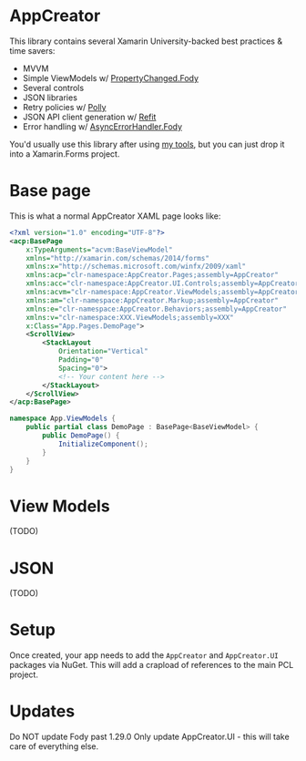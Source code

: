 # AppCreator

This library contains several Xamarin University-backed best practices & time savers:

- MVVM
- Simple ViewModels w/ [PropertyChanged.Fody](https://github.com/Fody/PropertyChanged)
- Several controls
- JSON libraries
- Retry policies w/ [Polly](https://github.com/michael-wolfenden/Polly)
- JSON API client generation w/ [Refit](https://github.com/paulcbetts/refit)
- Error handling w/ [AsyncErrorHandler.Fody](https://github.com/Fody/AsyncErrorHandler)

You'd usually use this library after using [my tools](http://tools.bscheiman.org), but you can just drop it into a Xamarin.Forms project.

# Base page

This is what a normal AppCreator XAML page looks like:

```xml
<?xml version="1.0" encoding="UTF-8"?>
<acp:BasePage
	x:TypeArguments="acvm:BaseViewModel"
	xmlns="http://xamarin.com/schemas/2014/forms"
	xmlns:x="http://schemas.microsoft.com/winfx/2009/xaml"
	xmlns:acp="clr-namespace:AppCreator.Pages;assembly=AppCreator"
	xmlns:acc="clr-namespace:AppCreator.UI.Controls;assembly=AppCreator.UI"
	xmlns:acvm="clr-namespace:AppCreator.ViewModels;assembly=AppCreator"
	xmlns:am="clr-namespace:AppCreator.Markup;assembly=AppCreator"
	xmlns:e="clr-namespace:AppCreator.Behaviors;assembly=AppCreator"
	xmlns:v="clr-namespace:XXX.ViewModels;assembly=XXX"
	x:Class="App.Pages.DemoPage">
	<ScrollView>
		<StackLayout
			Orientation="Vertical"
			Padding="0"
			Spacing="0">
			<!-- Your content here -->
		</StackLayout>
	</ScrollView>
</acp:BasePage>
```

```csharp
namespace App.ViewModels {
	public partial class DemoPage : BasePage<BaseViewModel> {
		public DemoPage() {
			InitializeComponent();
		}
	}
}
```

# View Models

(TODO)

# JSON

(TODO)

# Setup

Once created, your app needs to add the `AppCreator` and `AppCreator.UI` packages via NuGet. This will add a crapload of references to the main PCL project.

# Updates

Do NOT update Fody past 1.29.0
Only update AppCreator.UI - this will take care of everything else.
